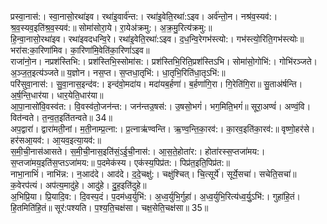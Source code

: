 

  
प्रस्वा॒नास॑:। स्वा॒नासो॒रथा॑इव। रथा॑इ॒वार्व॑न्त:। रथा॑इ॒वेति॒रथा॑:ऽइव। अर्व॑न्तो॒न। नश्र॑व॒स्यव॑:। श्र॒व॒स्यव॒इति॑श्र॒व॒स्यव॑:॥ सोमा॑सोरा॒ये। रा॒येअ॑क्रमु:। अ॒क्र॒मु॒रित्य॑क्रमु:॥  
हि॒न्वा॒नासो॒रथा॑इव। रथा॑इवदधन्वि॒रे। रथा॑इ॒वेति॒रथा॑:ऽइव। द॒ध॒न्वि॒रेगभ॑स्त्यो:। गभ॑स्त्यो॒रिति॒गभ॑स्त्योः॥ भरा॑स:का॒रिणा॑मिव। का॒रिणा॑मि॒वेति॑का॒रिणां॑ऽइव॥  
राजा॑नो॒न। नप्रश॑स्तिभि:। प्रश॑स्तिभि॒स्सोमा॑स:। प्रश॑स्तिभि॒रिति॒प्रश॑स्तिऽभि। सोमा॑सो॒गोभि॑:। गोभि॑रञ्जते। अ॒ञ्ज॒त॒इत्य॑ञ्जते॥ य॒ज्ञोन। नस॒प्त। स॒प्तधा॒तृभि॑:। धा॒तृभि॒रिति॑धा॒तृऽभि॑:॥  
परि॑सुवा॒नास॑:। सु॒वा॒नास॒इन्द॑व:। इन्द॑वो॒मदा॑य। मदा॑यब॒र्हणा॑। ब॒र्हणा॑गि॒रा। गि॒रेति॑गि॒रा॥ सु॒ताअ॑र्षन्ति। अ॒र्ष॒न्ति॒धार॑या। धार॒येति॒धार॑या॥  
आ॒पा॒नासो॑वि॒वस्व॑त:। वि॒वस्व॑तो॒जन॑न्त:। जन॑न्तउ॒षस॑:। उ॒षसो॒भगं॑। भग॒मिति॒भगं॑॥ सूरा॒अण्वं॑। अण्वं॒वि। वित॑न्वते। त॒न्व॒त॒इति॑तन्वते॥ 34॥  
अप॒द्वारा॑। द्वारा॑मती॒नां। म॒ती॒नाम्प्र॒त्ना:। प्र॒त्नाऋ॑ण्वन्ति। ऋ॒ण्व॒न्ति॒का॒रव॑:। का॒रव॒इति॑का॒रव॑:॥ वृष्णो॒हर॑से। हर॑सआ॒यव॑:। आ॒यव॒इत्या॒यव॑:॥  
स॒मी॒ची॒नास॑आसते। स॒मी॒ची॒नास॒इति॑सं॒ऽई॒ची॒नास॑:। आ॒स॒ते॒होता॑र:। होता॑रस्स॒प्तजा॑मय:। स॒प्तजा॑मय॒इति॑स॒प्तऽजा॑मय:॥ प॒दमेक॑स्य। एक॑स्य॒पिप्र॑त:। पिप्र॑त॒इति॒पिप्र॑त:॥  
नाभा॒नाभिं॑। नाभि॑न्न:। न॒आद॑दे। आद॑दे। द॒दे॒चक्षु॑:। चक्षु॑श्चित्। चि॒त्सूर्ये॑। सूर्ये॒सचा॑। सचेति॒सचा॑॥ क॒वेरप॑त्यं। अप॑त्य॒मादु॑हे। आदु॑हे। दु॒ह॒इति॑दुहे॥  
अ॒भिप्रि॒या। प्रि॒यादि॒व:। दि॒वस्प॒दं। प॒दम॑ध्व॒र्युभि॑:। अ॒ध्व॒र्युभि॒र्गुहा॑। अ॒ध्व॒र्युभि॒रित्य॑ध्व॒र्यु॒ऽभि॑:। गुहा॑हि॒तं। हि॒तमिति॑हि॒तं॥ सूर॑:पश्यति। प॒श्य॒ति॒चक्ष॑सा। चक्ष॒सेति॒चक्ष॑सा॥ 35॥  
